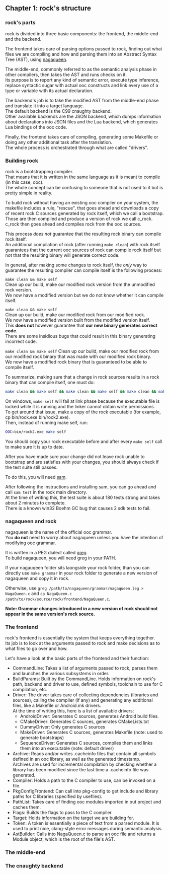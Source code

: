 ## Chapter 1: rock's structure

### rock's parts

rock is divided into three basic components: the frontend, the middle-end and the backend.  

The frontend takes care of parsing options passed to rock, finding out what files we are compiling and how and parsing them into an Abstract Syntax Tree (AST), using [nagaqueen](https://github.com/ooc-lang/nagaqueen).  

The middle-end, commonly referred to as the semantic analysis phase in other compilers, then takes the AST and runs checks on it.  
Its purpose is to report any kind of semantic error, execute type inference, replace syntactic sugar with actual ooc constructs and link every use of a type or variable with its actual declaration.  

The backend's job is to take the modified AST from the middle-end phase and translate it into a target language.  
The default backend is the C99 cnaughty backend.  
Other available backends are the JSON backend, which dumps information about declarations into JSON files and the Lua backend, which generates Lua bindings of the ooc code.  

Finally, the frontend takes care of compiling, generating some Makefile or doing any other additional task after the translation.  
The whole process is orchestrated through what are called "drivers".  

### Building rock

rock is a bootstrapping compiler.  
That means that it is written in the same language as it is meant to compile (in this case, ooc).  
The whole concept can be confusing to someone that is not used to it but is pretty simple in reality.  

To build rock without having an existing ooc compiler on your system, the makefile includes a rule, "rescue", that goes ahead and downloads a copy of recent rock C sources generated by rock itself, which we call a bootstrap.  
Those are then compiled and produce a version of rock we call c_rock.  
c_rock then goes ahead and compiles rock from the ooc sources.  

This process _does not_ guarantee that the resulting rock binary can compile rock itself.  
An additional compilation of rock (after running `make clean`) with rock itself guarantees that the current ooc sources of rock can compile rock itself but not that the resulting binary will generate correct code.  

In general, after making some changes to rock itself, the _only_ way to guarantee the resulting compiler can compile itself is the following process:  

`make clean && make self`  
Clean up our build, make our modified rock version from the unmodified rock version.  
We now have a modified version but we do not know whether it can compile itself.  

`make clean && make self`  
Clean up our build, make our modified rock from our modified rock.  
We now have a modified version built from the modified version itself.  
This __does not__ however guarantee that __our new binary generates correct code__.  
There are some insidious bugs that could result in this binary generating incorrect code.  

`make clean && make self`
Clean up our build, make our modified rock from our modified rock binary that was made with our modified rock binary.  
We now have a modified rock binary that is guaranteed to be able to compile itself.  

To summarize, making sure that a change in rock sources results in a rock binary that can compile itself, one must do:  
```sh
make clean && make self && make clean && make self && make clean && make self
```

On windows, `make self` will fail at link phase because the executable file is locked while it is running and the linker cannot obtain write permissions.  
To get around that issue, make a copy of the rock executable (for example, cp bin/rock.exe bin/rock2.exe).  
Then, instead of running make self, run:  

```sh
OOC=bin/rock2.exe make self
```

You should copy your rock executable before and after every `make self` call to make sure it is up to date.  


After you have made sure your change did not leave rock unable to bootstrap and are satisfies with your changes, you should always check if the test suite still passes.  

To do this, you will need [sam](https://github.com/ooc-lang/sam).  

After following the instructions and installing sam, you can go ahead and call `sam test` in the rock main directory.  
At the time of writing this, the test suite is about 180 tests strong and takes about 2 minutes to complete.  
There is a known win32 Boehm GC bug that causes 2 sdk tests to fail.  

### nagaqueen and rock

nagaqueen is the name of the official ooc grammar.  
You __do not__ need to worry about nagaqueen unless you have the intention of modifying ooc grammar.  

It is written in a PEG dialect called [greg](https://github.com/ooc-lang/greg).  
To build nagaqueen, you will need greg in your PATH.  

If your nagauqeen folder sits laongside your rock folder, than you can directly use `make grammar` in your rock folder to generate a new version of nagaqueen and copy it in rock.  

Otherwise, use `greg /path/to/nagaqueen/grammar/nagaqueen.leg > NagaQueen.c` and `cp NagaQueen.c /path/to/rock/source/rock/frontend/NagaQueen.c`.  

__Note: Grammar changes introduced in a new version of rock should not appear in the same version's rock source.__  

### The frontend

rock's frontend is essentially the system that keeps everything together.  
Its job is to look at the arguments passed to rock and make decisions as to what files to go over and how.  

Let's have a look at the basic parts of the frontend and their function:  

- CommandLine: Takes a list of arguments passed to rock, parses them and launches the various subsystems in order.
- BuildParams: Built by the CommandLine. Holds information on rock's path, backend and driver to use, defined symbols, toolchain to use for C compilation, etc.  
- Driver: The driver takes care of collecting dependencies (libraries and sources), calling the compiler (if any) and generating any additional files, like a Makefile or Android.mk drivers.  
At the time of writing this, here is a list of available drivers:  
    * AndroidDriver: Generates C sources, generates Android build files.
    * CMakeDriver: Generates C sources, generates CMakeLists.txt
    * DummyDriver: Only generates C sources
    * MakeDriver: Generates C sources, generates Makefile (note: used to generate bootstraps)
    * SequenceDriver: Generates C sources, compiles them and links them into an executable (note: default driver)
- Archive: Reads and/or writes .cacheinfo files that contain all symbols defined in an ooc library, as well as the generated timestamp.  
Archives are used for incremental compilation by checking whether a library has been modified since the last time a .cacheinfo file was generated.  
- Compiler: Holds a path to the C compiler to use, can be invoked on a file.  
- PkgConfigFrontend: Can call into pkg-config to get include and library paths for C libraries (specified by usefiles).  
- PathList: Takes care of finding ooc modules imported in out project and caches them.
- Flags: Builds the flags to pass to the C compiler.
- Target: Holds information on the target we are building for.
- Token: A token is essentially a piece of text from a parsed module. It is used to print nice, clang-style error messages during semantic analysis.
- AstBuilder: Calls into NagaQueen.c to parse an ooc file and returns a Module object, which is the root of the file's AST.


### The middle-end

### The cnaughty backend
